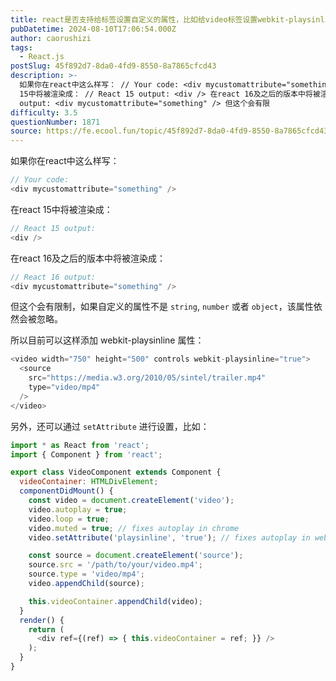 ```yaml
---
title: react是否支持给标签设置自定义的属性，比如给video标签设置webkit-playsinline？
pubDatetime: 2024-08-10T17:06:54.000Z
author: caorushizi
tags:
  - React.js
postSlug: 45f892d7-8da0-4fd9-8550-8a7865cfcd43
description: >-
  如果你在react中这么样写： // Your code: <div mycustomattribute="something" /> 在react
  15中将被渲染成： // React 15 output: <div /> 在react 16及之后的版本中将被渲染成： // React 16
  output: <div mycustomattribute="something" /> 但这个会有限
difficulty: 3.5
questionNumber: 1871
source: https://fe.ecool.fun/topic/45f892d7-8da0-4fd9-8550-8a7865cfcd43
---
```


如果你在react中这么样写：

```js
// Your code:
<div mycustomattribute="something" />
```

在react 15中将被渲染成：

```js
// React 15 output:
<div />
```

在react 16及之后的版本中将被渲染成：

```js
// React 16 output:
<div mycustomattribute="something" />
```

但这个会有限制，如果自定义的属性不是 `string`, `number` 或者 `object`，该属性依然会被忽略。

所以目前可以这样添加 webkit-playsinline 属性：

```js
<video width="750" height="500" controls webkit-playsinline="true">
  <source
    src="https://media.w3.org/2010/05/sintel/trailer.mp4"
    type="video/mp4"
  />
</video>
```

另外，还可以通过 `setAttribute` 进行设置，比如：

```js
import * as React from 'react';
import { Component } from 'react';

export class VideoComponent extends Component {
  videoContainer: HTMLDivElement;
  componentDidMount() {
    const video = document.createElement('video');
    video.autoplay = true;
    video.loop = true;
    video.muted = true; // fixes autoplay in chrome
    video.setAttribute('playsinline', 'true'); // fixes autoplay in webkit (ie. mobile safari)

    const source = document.createElement('source');
    source.src = '/path/to/your/video.mp4';
    source.type = 'video/mp4';
    video.appendChild(source);

    this.videoContainer.appendChild(video);
  }
  render() {
    return (
      <div ref={(ref) => { this.videoContainer = ref; }} />
    );
  }
}

```
